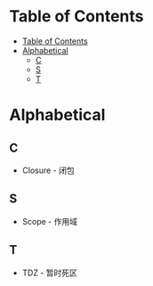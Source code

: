 # Table of Contents
- [Table of Contents](#table-of-contents)
- [Alphabetical](#alphabetical)
  - [C](#c)
  - [S](#s)
  - [T](#t)
# Alphabetical
## C
- Closure - 闭包
## S
- Scope - 作用域
## T
- TDZ - 暂时死区
